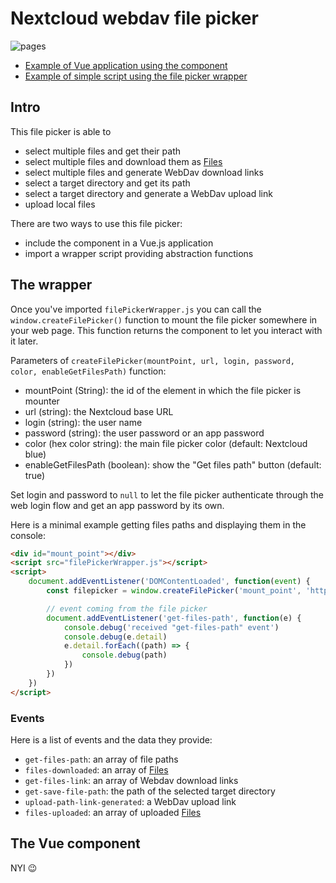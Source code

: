 # Nextcloud webdav file picker

![pages](https://github.com/eneiluj/nextcloud-webdav-filepicker/workflows/build-pages/badge.svg?branch=master&event=push)

* [Example of Vue application using the component](https://eneiluj.github.io/nextcloud-webdav-filepicker/examples/with-vue.html)
* [Example of simple script using the file picker wrapper](https://eneiluj.github.io/nextcloud-webdav-filepicker/examples/without-vue.html)

## Intro

This file picker is able to

* select multiple files and get their path
* select multiple files and download them as [Files](https://developer.mozilla.org/en-US/docs/Web/API/File)
* select multiple files and generate WebDav download links
* select a target directory and get its path
* select a target directory and generate a WebDav upload link
* upload local files

There are two ways to use this file picker:

* include the component in a Vue.js application
* import a wrapper script providing abstraction functions

## The wrapper

Once you've imported `filePickerWrapper.js` you can call the `window.createFilePicker()` function
to mount the file picker somewhere in your web page. This function returns the component to let you interact with it later.

Parameters of `createFilePicker(mountPoint, url, login, password, color, enableGetFilesPath)` function:

* mountPoint (String): the id of the element in which the file picker is mounter
* url (string): the Nextcloud base URL
* login (string): the user name
* password (string): the user password or an app password
* color (hex color string): the main file picker color (default: Nextcloud blue)
* enableGetFilesPath (boolean): show the "Get files path" button (default: true)

Set login and password to `null` to let the file picker authenticate through the web login flow and get an app password by its own.

Here is a minimal example getting files paths and displaying them in the console:

``` html
<div id="mount_point"></div>
<script src="filePickerWrapper.js"></script>
<script>
	document.addEventListener('DOMContentLoaded', function(event) {
        const filepicker = window.createFilePicker('mount_point', 'https://my.nextcloud.org', null, null, null, true)

		// event coming from the file picker
		document.addEventListener('get-files-path', function(e) {
			console.debug('received "get-files-path" event')
			console.debug(e.detail)
			e.detail.forEach((path) => {
                console.debug(path)
			})
		})
    })
</script>
```

### Events

Here is a list of events and the data they provide:

* `get-files-path`: an array of file paths
* `files-downloaded`: an array of [Files](https://developer.mozilla.org/en-US/docs/Web/API/File)
* `get-files-link`: an array of Webdav download links
* `get-save-file-path`: the path of the selected target directory
* `upload-path-link-generated`: a WebDav upload link
* `files-uploaded`: an array of uploaded [Files](https://developer.mozilla.org/en-US/docs/Web/API/File)

## The Vue component

NYI :wink: